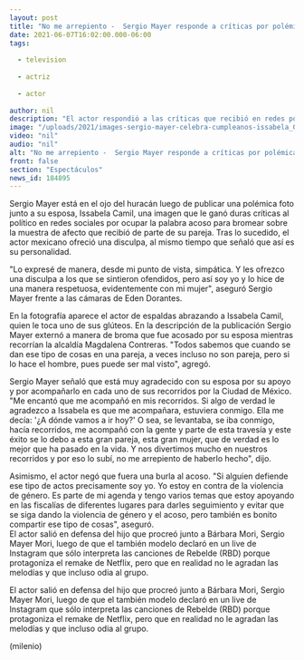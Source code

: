 ```yaml
---
layout: post
title: "No me arrepiento -  Sergio Mayer responde a críticas por polémica foto con Issabela Camil"
date: 2021-06-07T16:02:00.000-06:00
tags:
  
  - television
  
  - actriz
  
  - actor
  
author: nil
description: "El actor respondió a las críticas que recibió en redes por ocupar la palabra acoso para bromear sobre la muestra de afecto que recibió de parte de su esposa. "
image: "/uploads/2021/images-sergio-mayer-celebra-cumpleanos-issabela_0_0_1200_747_(1).jpg"
video: "nil"
audio: "nil"
alt: "No me arrepiento -  Sergio Mayer responde a críticas por polémica foto con Issabela Camil"
front: false
section: "Espectáculos"
news_id: 184895
---
```


Sergio Mayer está en el ojo del huracán luego de publicar una polémica foto junto a su esposa, Issabela Camil, una imagen que le ganó duras críticas al político en redes sociales por ocupar la palabra acoso para bromear sobre la muestra de afecto que recibió de parte de su pareja. Tras lo sucedido, el actor mexicano ofreció una disculpa, al mismo tiempo que señaló que así es su personalidad. 

"Lo expresé de manera, desde mi punto de vista, simpática. Y les ofrezco una disculpa a los que se sintieron ofendidos, pero así soy yo y lo hice de una manera respetuosa, evidentemente con mi mujer", aseguró Sergio Mayer frente a las cámaras de Eden Dorantes. 

En la fotografía aparece el actor de espaldas abrazando a Issabela Camil, quien le toca uno de sus glúteos. En la descripción de la publicación Sergio Mayer externó a manera de broma que fue acosado por su esposa mientras recorrían la alcaldía Magdalena Contreras.  "Todos sabemos que cuando se dan ese tipo de cosas en una pareja, a veces incluso no son pareja, pero si lo hace el hombre, pues puede ser mal visto", agregó.  

Sergio Mayer señaló que está muy agradecido con su esposa por su apoyo y por acompañarlo en cada uno de sus recorridos por la Ciudad de México.  "Me encantó que me acompañó en mis recorridos. Si algo de verdad le agradezco a Issabela es que me acompañara, estuviera conmigo. Ella me decía: '¿A dónde vamos a ir hoy?' O sea, se levantaba, se iba conmigo, hacía recorridos, me acompañó con la gente y parte de esta travesía y este éxito se lo debo a esta gran pareja, esta gran mujer, que de verdad es lo mejor que ha pasado en la vida. Y nos divertimos mucho en nuestros recorridos y por eso lo subí, no me arrepiento de haberlo hecho", dijo. 

Asimismo, el actor negó que fuera una burla al acoso. "Si alguien defiende ese tipo de actos precisamente soy yo. Yo estoy en contra de la violencia de género. Es parte de mi agenda y tengo varios temas que estoy apoyando en las fiscalías de diferentes lugares para darles seguimiento y evitar que se siga dando la violencia de género y el acoso, pero también es bonito compartir ese tipo de cosas", aseguró.  
El actor salió en defensa del hijo que procreó junto a Bárbara Mori, Sergio Mayer Mori, luego de que el también modelo declaró en un live de Instagram que sólo interpreta las canciones de Rebelde (RBD) porque protagoniza el remake de Netflix, pero que en realidad no le agradan las melodías y que incluso odia al grupo.  

El actor salió en defensa del hijo que procreó junto a Bárbara Mori, Sergio Mayer Mori, luego de que el también modelo declaró en un live de Instagram que sólo interpreta las canciones de Rebelde (RBD) porque protagoniza el remake de Netflix, pero que en realidad no le agradan las melodías y que incluso odia al grupo.  

(milenio)